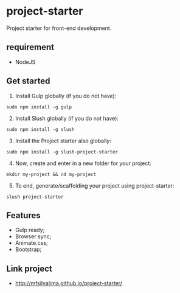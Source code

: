 # project-starter
Project starter for front-end development.

## requirement
* NodeJS

## Get started

1. Install Gulp globally (if you do not have):
```
sudo npm install -g gulp
```
2. Install Slush globally (if you do not have):
```
sudo npm install -g slush
```
3. Install the Project starter also globally:
```
sudo npm install -g slush-project-starter
```
4. Now, create and enter in a new folder for your project:
```
mkdir my-project && cd my-project
```
5. To end, generate/scaffolding your project using project-starter:
```
slush project-starter
```

## Features

* Gulp ready;
* Browser sync;
* Animate.css;
* Bootstrap;


## Link project

* http://mfsilvalima.github.io/project-starter/
